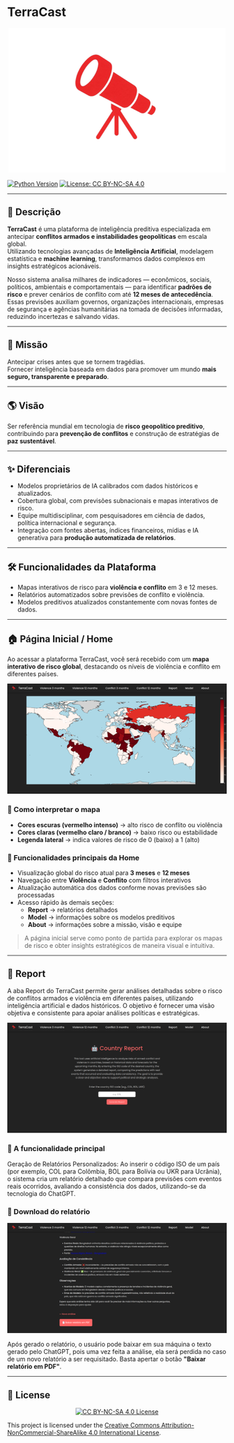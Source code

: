 # TerraCast

<p align="center">
  <img src="assets/logo.png" alt="Logo TerraCast" width="500">
</p>

[![Python Version](https://img.shields.io/badge/python-3.11-blue.svg)](https://www.python.org/)
[![License: CC BY-NC-SA 4.0](https://img.shields.io/badge/License-CC%20BY--NC--SA-lightgrey.svg)](LICENSE)


---

## 📌 Descrição

**TerraCast** é uma plataforma de inteligência preditiva especializada em antecipar **conflitos armados e instabilidades geopolíticas** em escala global.  
Utilizando tecnologias avançadas de **Inteligência Artificial**, modelagem estatística e **machine learning**, transformamos dados complexos em insights estratégicos acionáveis.

Nosso sistema analisa milhares de indicadores — econômicos, sociais, políticos, ambientais e comportamentais — para identificar **padrões de risco** e prever cenários de conflito com até **12 meses de antecedência**.  
Essas previsões auxiliam governos, organizações internacionais, empresas de segurança e agências humanitárias na tomada de decisões informadas, reduzindo incertezas e salvando vidas.

---

## 🚀 Missão

Antecipar crises antes que se tornem tragédias.  
Fornecer inteligência baseada em dados para promover um mundo **mais seguro, transparente e preparado**.

---

## 🌎 Visão

Ser referência mundial em tecnologia de **risco geopolítico preditivo**, contribuindo para **prevenção de conflitos** e construção de estratégias de **paz sustentável**.

---

## ✨ Diferenciais

- Modelos proprietários de IA calibrados com dados históricos e atualizados.  
- Cobertura global, com previsões subnacionais e mapas interativos de risco.  
- Equipe multidisciplinar, com pesquisadores em ciência de dados, política internacional e segurança.  
- Integração com fontes abertas, índices financeiros, mídias e IA generativa para **produção automatizada de relatórios**.

---

## 🛠️ Funcionalidades da Plataforma

- Mapas interativos de risco para **violência e conflito** em 3 e 12 meses.  
- Relatórios automatizados sobre previsões de conflito e violência.  
- Modelos preditivos atualizados constantemente com novas fontes de dados.  

---

## 🏠 Página Inicial / Home

Ao acessar a plataforma TerraCast, você será recebido com um **mapa interativo de risco global**, destacando os níveis de violência e conflito em diferentes países.  

![Mapa de Risco Global](assets/home.png)

### 🔹 Como interpretar o mapa

- **Cores escuras (vermelho intenso)** → alto risco de conflito ou violência  
- **Cores claras (vermelho claro / branco)** → baixo risco ou estabilidade  
- **Legenda lateral** → indica valores de risco de 0 (baixo) a 1 (alto)

### 🔹 Funcionalidades principais da Home

- Visualização global do risco atual para **3 meses** e **12 meses**  
- Navegação entre **Violência** e **Conflito** com filtros interativos  
- Atualização automática dos dados conforme novas previsões são processadas  
- Acesso rápido às demais seções:  
  - **Report** → relatórios detalhados  
  - **Model** → informações sobre os modelos preditivos  
  - **About** → informações sobre a missão, visão e equipe

> A página inicial serve como ponto de partida para explorar os mapas de risco e obter insights estratégicos de maneira visual e intuitiva.

---

## 📄 Report

A aba Report do TerraCast permite gerar análises detalhadas sobre o risco de conflitos armados e violência em diferentes países, utilizando inteligência artificial e dados históricos. O objetivo é fornecer uma visão objetiva e consistente para apoiar análises políticas e estratégicas.

![Tela da aba Report mostrando relatório gerado](assets/report.png)

### 🔹 A funcionalidade principal

Geração de Relatórios Personalizados: Ao inserir o código ISO de um país (por exemplo, COL para Colômbia, BOL para Bolívia ou UKR para Ucrânia), o sistema cria um relatório detalhado que compara previsões com eventos reais ocorridos, avaliando a consistência dos dados, utilizando-se da tecnologia do ChatGPT.

### 🔹 Download do relatório

![Tela mostrando botão de download do relatório](assets/download.png)

Após gerado o relatório, o usuário pode baixar em sua máquina o texto gerado pelo ChatGPT, pois uma vez feita a análise, ela será perdida no caso de um novo relatório a ser requisitado. Basta apertar o botão **"Baixar relatório em PDF"**.

---

## 📜 License

<p align="center">
  <a href="https://creativecommons.org/licenses/by-nc-sa/4.0/">
    <img src="http://mirrors.creativecommons.org/presskit/buttons/88x31/png/by-nc-sa.png" width="200" alt="CC BY-NC-SA 4.0 License">
  </a>
</p>

This project is licensed under the [Creative Commons Attribution-NonCommercial-ShareAlike 4.0 International License](LICENSE).
